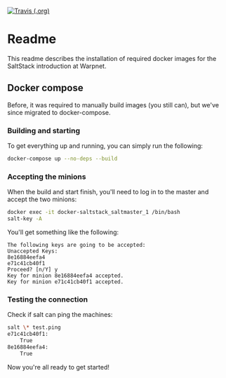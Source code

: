 [![Travis (.org)](https://img.shields.io/travis/warpnet/docker-saltstack/main.svg?style=for-the-badge)](https://travis-ci.org/warpnet/docker-saltstack)

# Readme

This readme describes the installation of required docker images for the SaltStack introduction at Warpnet.

## Docker compose

Before, it was required to manually build images (you still can), but we've since migrated to docker-compose.

### Building and starting

To get everything up and running, you can simply run the following:

```bash
docker-compose up --no-deps --build
```

### Accepting the minions

When the build and start finish, you'll need to log in to the master and accept the two minions:

```bash
docker exec -it docker-saltstack_saltmaster_1 /bin/bash
salt-key -A
```

You'll get something like the following:

```console
The following keys are going to be accepted:
Unaccepted Keys:
8e16884eefa4
e71c41cb40f1
Proceed? [n/Y] y
Key for minion 8e16884eefa4 accepted.
Key for minion e71c41cb40f1 accepted.
```

### Testing the connection

Check if salt can ping the machines:

```bash
salt \* test.ping
e71c41cb40f1:
    True
8e16884eefa4:
    True
```

Now you're all ready to get started!
